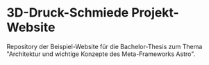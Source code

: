 # 3D-Druck-Schmiede Projekt-Website
Repository der Beispiel-Website für die Bachelor-Thesis zum Thema "Architektur und wichtige Konzepte des Meta-Frameworks Astro".